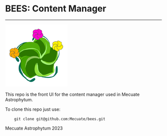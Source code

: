 # BEES: Content Manager

---

![Icon](/src/assets/logo.png 'wiinkil')

This repo is the front UI for the content manager used in Mecuate Astrophytum.

To clone this repo just use:

```
    git clone git@github.com:Mecuate/bees.git
```

Mecuate Astrophytum 2023
